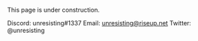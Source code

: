 This page is under construction.

Discord: unresisting#1337
Email: unresisting@riseup.net
Twitter: @unresisting
